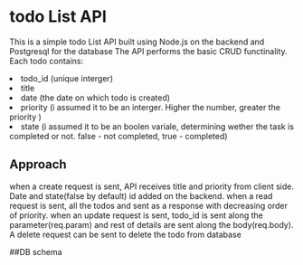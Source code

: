 # todo List API
This is a simple todo List API built using Node.js on the backend and Postgresql for the database
The API performs the basic CRUD functinality.
Each todo contains: <br>
  <li>todo_id (unique interger)</li>
  <li>title</li> 
  <li>date (the date on which todo is created)</li>
  <li>priority (i assumed it to be an interger. Higher the number, greater the priority )</li> 
  <li>state (i assumed it to be an boolen variale, determining wether the task is completed or not. false - not completed, true - completed)</li> 
  
## Approach
when a create request is sent, API receives title and priority from client side. Date and state(false by default) id added on the backend.
when a read request is sent, all the todos and sent as a response with decreasing order of priority.
when an update request is sent, todo_id is sent along the parameter(req.param) and rest of details are sent along the body(req.body).
A delete request can be sent to delete the todo from database

##DB schema
